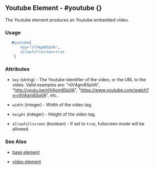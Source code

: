 

## Youtube Element - #youtube {}

  The Youtube element produces an Youtube embedded video.

### Usage

```erlang
   #youtube{
	   key="nlV4gm8SpVA",
	   allowfullscreen=true
	}

```

### Attributes

   * `key` (string) - The Youtube identifier of the video, or the URL to the
	video. Valid examples are: "nlV4gm8SpVA", "http://youtu.be/nlV4gm8SpVA",
	"https://www.youtube.com/watch?v=nlV4gm8SpVA", etc..

   * `width` (integer) - Width of the video tag.

   * `height` (integer) - Height of the video tag.

   * `allowfullscreen` (boolean) - If set to `true`, fullscreen mode will be allowed.

### See Also

 *  [base element](./element_base.md)

 *  [video element](./video.md)
